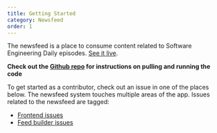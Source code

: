 ```yaml
---
title: Getting Started
category: Newsfeed
order: 1
---
```


The newsfeed is a place to consume content related to Software Engineering Daily episodes. [See it live](http://www.softwaredaily.com/#/feed).

**Check out the [Github repo](https://github.com/SoftwareEngineeringDaily/sedaily-feed-service) for instructions on pulling and running the code**

To get started as a contributor, check out an issue in one of the places below. The newsfeed system touches multiple areas of the app. Issues related to the newsfeed are tagged:
- [Frontend issues](https://github.com/SoftwareEngineeringDaily/sedaily-front-end/issues?q=is%3Aissue+is%3Aopen+label%3A%22News+Feed%22)
- [Feed builder issues](https://github.com/SoftwareEngineeringDaily/sedaily-feed-service/issues)
